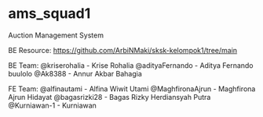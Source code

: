 # ams_squad1
Auction Management System

BE Resource: https://github.com/ArbiNMaki/sksk-kelompok1/tree/main

BE Team:
@kriserohalia - Krise Rohalia
@adityaFernando - Aditya Fernando buulolo
@Ak8388 - Annur Akbar Bahagia

FE Team:
@alfinautami - Alfina Wiwit Utami
@MaghfironaAjrun - Maghfirona Ajrun Hidayat
@bagasrizki28 - Bagas Rizky Herdiansyah Putra
@Kurniawan-1 - Kurniawan
